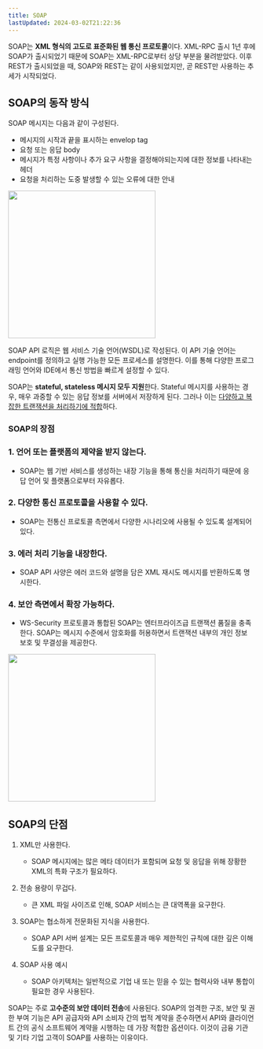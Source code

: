 ```yaml
---
title: SOAP
lastUpdated: 2024-03-02T21:22:36
---
```


SOAP는 **XML 형식의 고도로 표준화된 웹 통신 프로토콜**이다. XML-RPC 출시 1년 후에 SOAP가 출시되었기 때문에 SOAP는 XML-RPC로부터 상당 부분을 물려받았다. 이후 REST가 출시되었을 때, SOAP와 REST는 같이 사용되었지만, 곧 REST만 사용하는 추세가 시작되었다.

## SOAP의 동작 방식

SOAP 메시지는 다음과 같이 구성된다.

- 메시지의 시작과 끝을 표시하는 envelop tag
- 요청 또는 응답 body
- 메시지가 특정 사항이나 추가 요구 사항을 결정해야되는지에 대한 정보를 나타내는 헤더
- 요청을 처리하는 도중 발생할 수 있는 오류에 대한 안내

<img height=300px src="https://user-images.githubusercontent.com/81006587/205660391-cea9b0e3-b444-4b86-89bb-5d66f6cf2a5e.png"/>

SOAP API 로직은 웹 서비스 기술 언어(WSDL)로 작성된다. 이 API 기술 언어는 endpoint를 정의하고 실행 가능한 모든 프로세스를 설명한다. 이를 통해 다양한 프로그래밍 언어와 IDE에서 통신 방법을 빠르게 설정할 수 있다.

SOAP는 **stateful, stateless 메시지 모두 지원**한다. Stateful 메시지를 사용하는 경우, 매우 과중할 수 있는 응답 정보를 서버에서 저장하게 된다. 그러나 이는 <u>다양하고 복잡한 트랜잭션을 처리하기에 적합</u>하다.

### SOAP의 장점

### 1. 언어 또는 플랫폼의 제약을 받지 않는다.

- SOAP는 웹 기반 서비스를 생성하는 내장 기능을 통해 통신을 처리하기 때문에 응답 언어 및 플랫폼으로부터 자유롭다.

### 2. 다양한 통신 프로토콜을 사용할 수 있다.

- SOAP는 전통신 프로토콜 측면에서 다양한 시나리오에 사용될 수 있도록 설계되어있다.

### 3. 에러 처리 기능을 내장한다.

- SOAP API 사양은 에러 코드와 설명을 담은 XML 재시도 메시지를 반환하도록 명시한다.

### 4. 보안 측면에서 확장 가능하다.

- WS-Security 프로토콜과 통합된 SOAP는 엔터프라이즈급 트랜잭션 품질을 충족한다. SOAP는 메시지 수준에서 암호화를 허용하면서 트랜잭션 내부의 개인 정보 보호 및 무결성을 제공한다.

<img height=300px src="https://user-images.githubusercontent.com/81006587/205661001-fc3d5cca-5f9f-44b1-8d3d-931bc8601e4e.png"/>

## SOAP의 단점

1. XML만 사용한다.
   - SOAP 메시지에는 많은 메타 데이터가 포함되며 요청 및 응답을 위해 장황한 XML의 특화 구조가 필요하다.

2. 전송 용량이 무겁다.
   - 큰 XML 파일 사이즈로 인해, SOAP 서비스는 큰 대역폭을 요구한다.

3. SOAP는 협소하게 전문화된 지식을 사용한다.
   - SOAP API 서버 설계는 모든 프로토콜과 매우 제한적인 규칙에 대한 깊은 이해도를 요구한다.

4. SOAP 사용 예시
   - SOAP 아키텍처는 일반적으로 기업 내 또는 믿을 수 있는 협력사와 내부 통합이 필요한 경우 사용된다.

SOAP는 주로 **고수준의 보안 데이터 전송**에 사용된다. SOAP의 엄격한 구조, 보안 및 권한 부여 기능은 API 공급자와 API 소비자 간의 법적 계약을 준수하면서 API와 클라이언트 간의 공식 소프트웨어 계약을 시행하는 데 가장 적합한 옵션이다. 이것이 금융 기관 및 기타 기업 고객이 SOAP를 사용하는 이유이다.